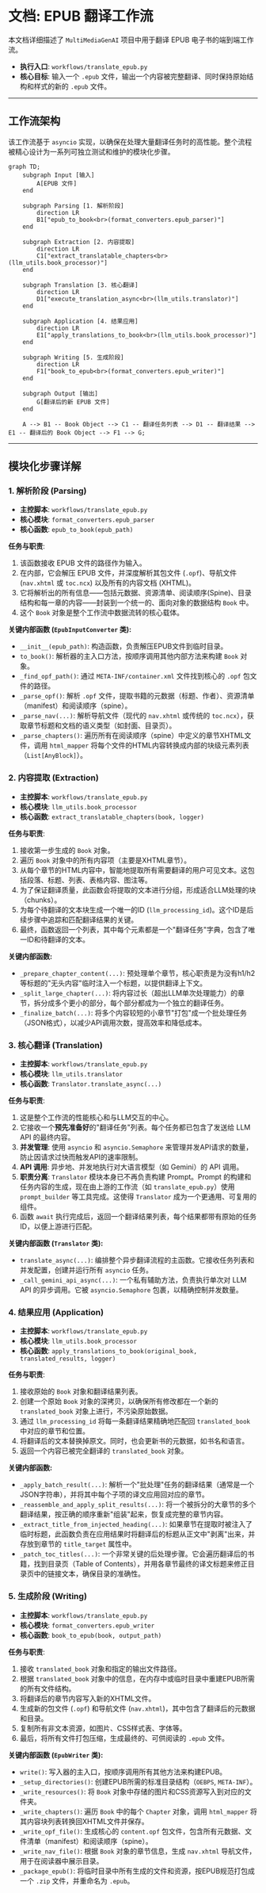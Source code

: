 # 文档: EPUB 翻译工作流

本文档详细描述了 `MultiMediaGenAI` 项目中用于翻译 EPUB 电子书的端到端工作流。

- **执行入口**: `workflows/translate_epub.py`
- **核心目标**: 输入一个 `.epub` 文件，输出一个内容被完整翻译、同时保持原始结构和样式的新的 `.epub` 文件。

---

## 工作流架构

该工作流基于 `asyncio` 实现，以确保在处理大量翻译任务时的高性能。整个流程被精心设计为一系列可独立测试和维护的模块化步骤。

```mermaid
graph TD;
    subgraph Input [输入]
        A[EPUB 文件]
    end

    subgraph Parsing [1. 解析阶段]
        direction LR
        B1["epub_to_book<br>(format_converters.epub_parser)"]
    end

    subgraph Extraction [2. 内容提取]
        direction LR
        C1["extract_translatable_chapters<br>(llm_utils.book_processor)"]
    end
    
    subgraph Translation [3. 核心翻译]
        direction LR
        D1["execute_translation_async<br>(llm_utils.translator)"]
    end

    subgraph Application [4. 结果应用]
        direction LR
        E1["apply_translations_to_book<br>(llm_utils.book_processor)"]
    end

    subgraph Writing [5. 生成阶段]
        direction LR
        F1["book_to_epub<br>(format_converters.epub_writer)"]
    end

    subgraph Output [输出]
        G[翻译后的新 EPUB 文件]
    end

    A --> B1 -- Book Object --> C1 -- 翻译任务列表 --> D1 -- 翻译结果 --> E1 -- 翻译后的 Book Object --> F1 --> G;
```

---

## 模块化步骤详解

### 1. 解析阶段 (Parsing)

- **主控脚本**: `workflows/translate_epub.py`
- **核心模块**: `format_converters.epub_parser`
- **核心函数**: `epub_to_book(epub_path)`

**任务与职责**:
1.  该函数接收 EPUB 文件的路径作为输入。
2.  在内部，它会解压 EPUB 文件，并深度解析其包文件 (`.opf`)、导航文件 (`nav.xhtml` 或 `toc.ncx`) 以及所有的内容文档 (XHTML)。
3.  它将解析出的所有信息——包括元数据、资源清单、阅读顺序(Spine)、目录结构和每一章的内容——封装到一个统一的、面向对象的数据结构 `Book` 中。
4.  这个 `Book` 对象是整个工作流中数据流转的核心载体。

**关键内部函数 (`EpubInputConverter` 类):**
- `__init__(epub_path)`: 构造函数，负责解压EPUB文件到临时目录。
- `to_book()`: 解析器的主入口方法，按顺序调用其他内部方法来构建 `Book` 对象。
- `_find_opf_path()`: 通过 `META-INF/container.xml` 文件找到核心的 `.opf` 包文件的路径。
- `_parse_opf()`: 解析 `.opf` 文件，提取书籍的元数据（标题、作者）、资源清单（manifest）和阅读顺序（spine）。
- `_parse_nav(...)`: 解析导航文件（现代的 `nav.xhtml` 或传统的 `toc.ncx`），获取章节标题和文档的语义类型（如封面、目录页）。
- `_parse_chapters()`: 遍历所有在阅读顺序（spine）中定义的章节XHTML文件，调用 `html_mapper` 将每个文件的HTML内容转换成内部的块级元素列表（`List[AnyBlock]`）。

### 2. 内容提取 (Extraction)

- **主控脚本**: `workflows/translate_epub.py`
- **核心模块**: `llm_utils.book_processor`
- **核心函数**: `extract_translatable_chapters(book, logger)`

**任务与职责**:
1.  接收第一步生成的 `Book` 对象。
2.  遍历 `Book` 对象中的所有内容项（主要是XHTML章节）。
3.  从每个章节的HTML内容中，智能地提取所有需要翻译的用户可见文本。这包括段落、标题、列表、表格内容、图注等。
4.  为了保证翻译质量，此函数会将提取的文本进行分组，形成适合LLM处理的块（chunks）。
5.  为每个待翻译的文本块生成一个唯一的ID (`llm_processing_id`)。这个ID是后续步骤中追踪和匹配翻译结果的关键。
6.  最终，函数返回一个列表，其中每个元素都是一个"翻译任务"字典，包含了唯一ID和待翻译的文本。

**关键内部函数:**
- `_prepare_chapter_content(...)`: 预处理单个章节，核心职责是为没有h1/h2等标题的"无头内容"临时注入一个标题，以提供翻译上下文。
- `_split_large_chapter(...)`: 将内容过长（超出LLM单次处理能力）的章节，拆分成多个更小的部分，每个部分都成为一个独立的翻译任务。
- `_finalize_batch(...)`: 将多个内容较短的小章节"打包"成一个批处理任务（JSON格式），以减少API调用次数，提高效率和降低成本。

### 3. 核心翻译 (Translation)

- **主控脚本**: `workflows/translate_epub.py`
- **核心模块**: `llm_utils.translator`
- **核心函数**: `Translator.translate_async(...)`

**任务与职责**:
1.  这是整个工作流的性能核心和与LLM交互的中心。
2.  它接收一个**预先准备好**的"翻译任务"列表。每个任务都已包含了发送给 LLM API 的最终内容。
3.  **并发管理**: 使用 `asyncio` 和 `asyncio.Semaphore` 来管理并发API请求的数量，防止因请求过快而触发API的速率限制。
4.  **API 调用**: 异步地、并发地执行对大语言模型（如 Gemini）的 API 调用。
5.  **职责分离**: `Translator` 模块本身已不再负责构建 Prompt。Prompt 的构建和任务内容的生成，现在由上游的工作流（如 `translate_epub.py`）使用 `prompt_builder` 等工具完成。这使得 `Translator` 成为一个更通用、可复用的组件。
6.  函数 `await` 执行完成后，返回一个翻译结果列表，每个结果都带有原始的任务ID，以便上游进行匹配。

**关键内部函数 (`Translator` 类):**
- `translate_async(...)`: 编排整个异步翻译流程的主函数。它接收任务列表和并发配置，创建并运行所有 `asyncio` 任务。
- `_call_gemini_api_async(...)`: 一个私有辅助方法，负责执行单次对 LLM API 的异步调用。它被 `asyncio.Semaphore` 包裹，以精确控制并发数量。

### 4. 结果应用 (Application)

- **主控脚本**: `workflows/translate_epub.py`
- **核心模块**: `llm_utils.book_processor`
- **核心函数**: `apply_translations_to_book(original_book, translated_results, logger)`

**任务与职责**:
1.  接收原始的 `Book` 对象和翻译结果列表。
2.  创建一个原始 `Book` 对象的深拷贝，以确保所有修改都在一个新的 `translated_book` 对象上进行，不污染原始数据。
3.  通过 `llm_processing_id` 将每一条翻译结果精确地匹配回 `translated_book` 中对应的章节和位置。
4.  将翻译后的文本替换掉原文。同时，也会更新书的元数据，如书名和语言。
5.  返回一个内容已被完全翻译的 `translated_book` 对象。

**关键内部函数:**
- `_apply_batch_result(...)`: 解析一个"批处理"任务的翻译结果（通常是一个JSON字符串），并将其中每个子项的译文应用回对应的章节。
- `_reassemble_and_apply_split_results(...)`: 将一个被拆分的大章节的多个翻译结果，按正确的顺序重新"组装"起来，恢复成完整的章节内容。
- `_extract_title_from_injected_heading(...)`: 如果章节在提取时被注入了临时标题，此函数负责在应用结果时将翻译后的标题从正文中"剥离"出来，并存放到章节的 `title_target` 属性中。
- `_patch_toc_titles(...)`: 一个非常关键的后处理步骤。它会遍历翻译后的书籍，找到目录页（Table of Contents），并用各章节最终的译文标题来修正目录页中的链接文本，确保目录的准确性。

### 5. 生成阶段 (Writing)

- **主控脚本**: `workflows/translate_epub.py`
- **核心模块**: `format_converters.epub_writer`
- **核心函数**: `book_to_epub(book, output_path)`

**任务与职责**:
1.  接收 `translated_book` 对象和指定的输出文件路径。
2.  根据 `translated_book` 对象中的信息，在内存中或临时目录中重建EPUB所需的所有文件结构。
3.  将翻译后的章节内容写入新的XHTML文件。
4.  生成新的包文件 (`.opf`) 和导航文件 (`nav.xhtml`)，其中包含了翻译后的元数据和目录。
5.  复制所有非文本资源，如图片、CSS样式表、字体等。
6.  最后，将所有文件打包压缩，生成最终的、可供阅读的 `.epub` 文件。

**关键内部函数 (`EpubWriter` 类):**
- `write()`: 写入器的主入口，按顺序调用所有其他方法来构建EPUB。
- `_setup_directories()`: 创建EPUB所需的标准目录结构（`OEBPS`, `META-INF`）。
- `_write_resources()`: 将 `Book` 对象中存储的图片和CSS资源写入到对应的文件夹。
- `_write_chapters()`: 遍历 `Book` 中的每个 `Chapter` 对象，调用 `html_mapper` 将其内容块列表转换回XHTML文件并保存。
- `_write_opf_file()`: 生成核心的 `content.opf` 包文件，包含所有元数据、文件清单（manifest）和阅读顺序（spine）。
- `_write_nav_file()`: 根据 `Book` 对象的章节信息，生成 `nav.xhtml` 导航文件，用于在阅读器中展示目录。
- `_package_epub()`: 将临时目录中所有生成的文件和资源，按EPUB规范打包成一个 `.zip` 文件，并重命名为 `.epub`。